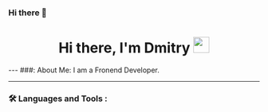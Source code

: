 ### Hi there 👋

<!--
**DmitryMix260/DmitryMix260** is a ✨ _special_ ✨ repository because its `README.md` (this file) appears on your GitHub profile.

Here are some ideas to get you started:

- 🔭 I’m currently working on ...
- 🌱 I’m currently learning ...
- 👯 I’m looking to collaborate on ...
- 🤔 I’m looking for help with ...
- 💬 Ask me about ...
- 📫 How to reach me: ...
- 😄 Pronouns: ...
- ⚡ Fun fact: ...
<h1 align="center">Hi there, I'm <a href="https://daniilshat.ru/" target="_blank">Daniil</a> 
<img src="https://github.com/blackcater/blackcater/raw/main/images/Hi.gif" height="32"/></h1>
-->

<h1 align="center">Hi there, I'm Dmitry <img src="https://github.com/blackcater/blackcater/raw/main/images/Hi.gif" height="32"/></h1>
---
###: About Me:
I am a Fronend Developer.

---

### :hammer_and_wrench: Languages and Tools :
